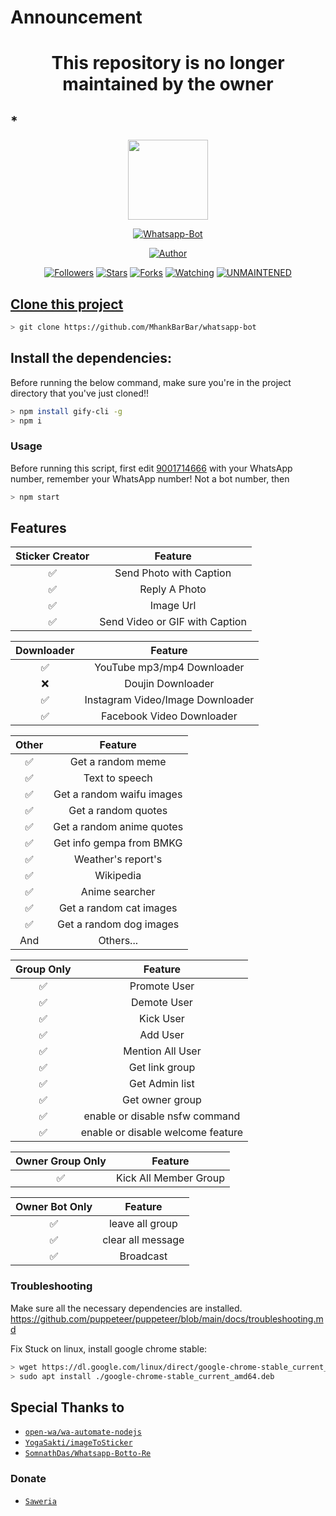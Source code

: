 # Announcement
<h1 align="center">This repository is no longer maintained by the owner</h1>

## *
<p align="center">
<img src="https://raw.githubusercontent.com/mhankbarbar/whatsapp-bot/master/media/img/Kaguya.png" width="128" height="128"/>
</p>
<p align="center">
<a href="#"><img title="Whatsapp-Bot" src="https://img.shields.io/badge/Whatsapp Bot-green?colorA=%23ff0000&colorB=%23017e40&style=for-the-badge"></a>
</p>
<p align="center">
<a href="https://github.com/mhankbarbar"><img title="Author" src="https://img.shields.io/badge/Author-mhankbarbar-red.svg?style=for-the-badge&logo=github"></a>
</p>
<p align="center">
<a href="https://github.com/mhankbarbar/followers"><img title="Followers" src="https://img.shields.io/github/followers/mhankbarbar?color=blue&style=flat-square"></a>
<a href="https://github.com/mhankbarbar/whatsapp-bot/stargazers/"><img title="Stars" src="https://img.shields.io/github/stars/mhankbarbar/whatsapp-bot?color=red&style=flat-square"></a>
<a href="https://github.com/mhankbarbar/whatsapp-bot/network/members"><img title="Forks" src="https://img.shields.io/github/forks/mhankbarbar/whatsapp-bot?color=red&style=flat-square"></a>
<a href="https://github.com/mhankbarbar/whatsapp-bot/watchers"><img title="Watching" src="https://img.shields.io/github/watchers/mhankbarbar/whatsapp-bot?label=Watchers&color=blue&style=flat-square"></a>
<a href="#"><img title="UNMAINTENED" src="https://img.shields.io/badge/UNMAINTENED-YES-blue.svg"</a>
</p>

## Clone this project

```bash
> git clone https://github.com/MhankBarBar/whatsapp-bot
```

## Install the dependencies:
Before running the below command, make sure you're in the project directory that
you've just cloned!!

```bash
> npm install gify-cli -g
> npm i
```

### Usage
Before running this script, first edit [9001714666](https://github.com/MhankBarBar/whatsapp-bot/blob/master/msgHndlr.js#L67) with your WhatsApp number, remember your WhatsApp number!  Not a bot number, then
```bash
> npm start
```

## Features

| Sticker Creator |                Feature           |
| :-----------: | :--------------------------------: |
|       ✅       | Send Photo with Caption          |
|       ✅       | Reply A Photo                    |
|       ✅       | Image Url                        |
|       ✅       | Send Video or GIF with Caption   |


| Downloader |                     Feature                |
| :------------: | :---------------------------------------------: |
|       ✅        |   YouTube mp3/mp4 Downloader                    |
|       ❌        |   Doujin Downloader         |
|       ✅        |   Instagram Video/Image Downloader                  |
|       ✅        |   Facebook Video Downloader                  |


| Other  |                     Feature                     |
| :------------: | :---------------------------------------------: |
|       ✅        |   Get a random meme             |
|       ✅        |   Text to speech                |
|       ✅        |   Get a random waifu images     |
|       ✅        |   Get a random quotes           |
|       ✅        |   Get a random anime quotes     |
|       ✅        |   Get info gempa from BMKG      |
|       ✅        |   Weather's report's     |
|       ✅        |   Wikipedia                 |
|       ✅        |   Anime searcher    |
|       ✅        |   Get a random cat images       |
|       ✅        |   Get a random dog images       |
|      And        |   Others...                     |


| Group Only  |                     Feature                     |
| :------------: | :---------------------------------------------: |
|       ✅        |   Promote User                  |
|       ✅        |   Demote User                   |
|       ✅        |   Kick User                     |
|       ✅        |   Add User                      |
|       ✅        |   Mention All User              |
|       ✅        |   Get link group                |
|       ✅        |   Get Admin list                |
|       ✅        |   Get owner group               |
|       ✅        |   enable or disable nsfw command|
|       ✅        |   enable or disable welcome feature|


| Owner Group Only  |              Feature                |
| :------------: | :---------------------------------------------: |
|       ✅        |   Kick All Member Group                 |

| Owner Bot Only  |              Feature                |
| :------------: | :---------------------------------------------: |
|       ✅        |   leave all group                   |
|       ✅        |   clear all message                 |
|       ✅        |   Broadcast                      |


### Troubleshooting
Make sure all the necessary dependencies are installed.
https://github.com/puppeteer/puppeteer/blob/main/docs/troubleshooting.md

Fix Stuck on linux, install google chrome stable:
```bash
> wget https://dl.google.com/linux/direct/google-chrome-stable_current_amd64.deb
> sudo apt install ./google-chrome-stable_current_amd64.deb
```
## Special Thanks to
* [`open-wa/wa-automate-nodejs`](https://github.com/open-wa/wa-automate-nodejs)
* [`YogaSakti/imageToSticker`](https://github.com/YogaSakti/imageToSticker)
* [`SomnathDas/Whatsapp-Botto-Re`](https://github.com/SomnathDas/Whatsapp-Botto-Re)

### Donate
* [`Saweria`](https://saweria.co/donate/mhankbarbar)
